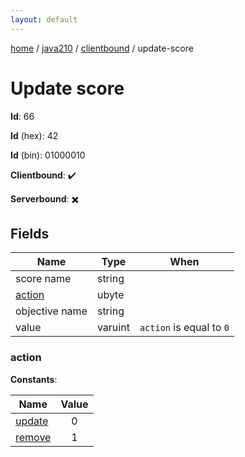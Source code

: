```yaml
---
layout: default
---
```


[home](/)  /  [java210](/protocol/java210)  /  [clientbound](/protocol/java210/clientbound)  /  update-score

# Update score

**Id**: 66

**Id** (hex): 42

**Id** (bin): 01000010

**Clientbound**: ✔️

**Serverbound**: ✖️

## Fields

Name | Type | When
---|---|:---:
score name | string | 
[action](#action) | ubyte | 
objective name | string | 
value | varuint | <code>action</code> is equal to <code>0</code>

### action

**Constants**:

Name | Value
---|:---:
[update](action_update) | 0
[remove](action_remove) | 1

